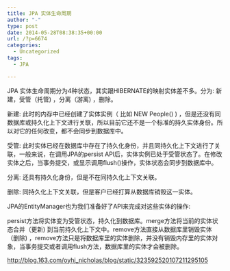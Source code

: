 ```yaml
---
title: JPA 实体生命周期
author: "-"
type: post
date: 2014-05-28T08:38:35+00:00
url: /?p=6674
categories:
  - Uncategorized
tags:
  - JPA

---
```

JPA 实体生命周期分为4种状态，其实跟HIBERNATE的映射实体差不多。分为: 新建，受管（托管) ，分离（游离) ，删除。

新建: 此时的内存中已经创建了实体实例（ 比如 NEW People() ) ，但是还没有同数据库或持久化上下文进行关联，所以目前它还不是一个标准的持久实体身份。所以对它的任何改变，都不会同步到数据库中。

受管: 此时实体已经在数据库中存在了持久化身份，并且同持久化上下文进行了关联，一般来说，在调用JPA的persist API后，实体实例已处于受管状态了。在修改实体之后，当事务提交，或显示调用flush()操作，实体状态会同步到数据库中。

分离: 还具有持久化身份，但是不在同持久化上下文关联。

删除: 同持久化上下文关联，但是客户已经打算从数据库销毁这一实体。
  
JPA的EntityManager也为我们准备好了API来完成对这些实体的操作: 

persist方法将实体变为受管状态，持久化到数据库。merge方法将当前的实体状态合并（更新) 到当前持久化上下文中。remove方法直接从数据库里销毁实体（删除) ，remove方法只是将数据库里的实体删除，并没有销毁内存里的实体对象，当事务提交或者调用flush方法，数据库里的实体才会被删除。

http://blog.163.com/oyhj_nicholas/blog/static/323592520107211295105